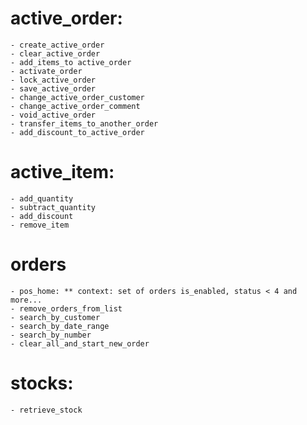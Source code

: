 # active_order:
    - create_active_order
    - clear_active_order
    - add_items_to active_order
    - activate_order
    - lock_active_order
    - save_active_order
    - change_active_order_customer
    - change_active_order_comment
    - void_active_order
    - transfer_items_to_another_order
    - add_discount_to_active_order

# active_item:
    - add_quantity
    - subtract_quantity
    - add_discount
    - remove_item

# orders
    - pos_home: ** context: set of orders is_enabled, status < 4 and more...
    - remove_orders_from_list
    - search_by_customer
    - search_by_date_range
    - search_by_number
    - clear_all_and_start_new_order

#  stocks:
    - retrieve_stock
